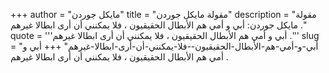+++
author = "مايكل جوردن"
title = "مقولة مايكل جوردن"
description = "مقولة مايكل جوردن: أبي و أمي هم الأبطال الحقيقيون ، فلا يمكنني أن أرى ابطالا غيرهم ."
quote = '''أبي و أمي هم الأبطال الحقيقيون ، فلا يمكنني أن أرى ابطالا غيرهم .'''
slug = "أبي-و-أمي-هم-الأبطال-الحقيقيون--فلا-يمكنني-أن-أرى-ابطالا-غيرهم"
+++
أبي و أمي هم الأبطال الحقيقيون ، فلا يمكنني أن أرى ابطالا غيرهم .
